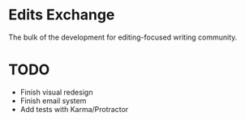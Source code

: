 # Edits Exchange
The bulk of the development for editing-focused writing community.

# TODO

- Finish visual redesign
- Finish email system
- Add tests with Karma/Protractor
